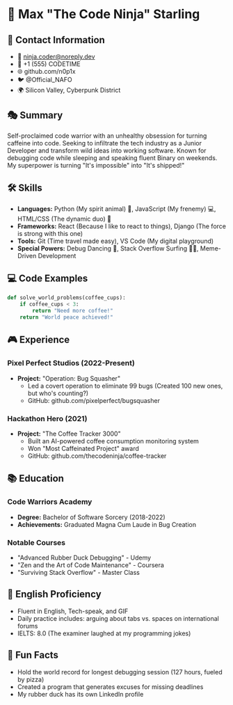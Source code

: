 # 🚀 Max "The Code Ninja" Starling

## 🎯 Contact Information
- 📧 ninja.coder@noreply.dev
- 📱 +1 (555) CODETIME
- 🌐 github.com/n0p1x
- 🐦 @Official_NAFO
- 🌍 Silicon Valley, Cyberpunk District

## 🎭 Summary
Self-proclaimed code warrior with an unhealthy obsession for turning caffeine into code. Seeking to infiltrate the tech industry as a Junior Developer and transform wild ideas into working software. Known for debugging code while sleeping and speaking fluent Binary on weekends. My superpower is turning "It's impossible" into "It's shipped!"

## 🛠 Skills
- **Languages:** Python (My spirit animal) 🐍, JavaScript (My frenemy) 💻, HTML/CSS (The dynamic duo) 🎨
- **Frameworks:** React (Because I like to react to things), Django (The force is strong with this one)
- **Tools:** Git (Time travel made easy), VS Code (My digital playground)
- **Special Powers:** Debug Dancing 💃, Stack Overflow Surfing 🏄‍♂️, Meme-Driven Development

## 💻 Code Examples
```python
def solve_world_problems(coffee_cups):
    if coffee_cups < 3:
        return "Need more coffee!"
    return "World peace achieved!"
```

## 🎮 Experience
### Pixel Perfect Studios (2022-Present)
- **Project:** "Operation: Bug Squasher"
  - Led a covert operation to eliminate 99 bugs (Created 100 new ones, but who's counting?)
  - GitHub: github.com/pixelperfect/bugsquasher

### Hackathon Hero (2021)
- **Project:** "The Coffee Tracker 3000"
  - Built an AI-powered coffee consumption monitoring system
  - Won "Most Caffeinated Project" award
  - GitHub: github.com/thecodeninja/coffee-tracker

## 📚 Education
### Code Warriors Academy
- **Degree:** Bachelor of Software Sorcery (2018-2022)
- **Achievements:** Graduated Magna Cum Laude in Bug Creation

### Notable Courses
- "Advanced Rubber Duck Debugging" - Udemy
- "Zen and the Art of Code Maintenance" - Coursera
- "Surviving Stack Overflow" - Master Class

## 🎯 English Proficiency
- Fluent in English, Tech-speak, and GIF
- Daily practice includes: arguing about tabs vs. spaces on international forums
- IELTS: 8.0 (The examiner laughed at my programming jokes)

## 🎪 Fun Facts
- Hold the world record for longest debugging session (127 hours, fueled by pizza)
- Created a program that generates excuses for missing deadlines
- My rubber duck has its own LinkedIn profile
